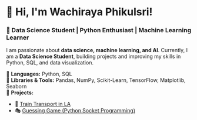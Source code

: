 # 👋 Hi, I'm Wachiraya Phikulsri!

### 🎯 Data Science Student | Python Enthusiast | Machine Learning Learner  

I am passionate about **data science, machine learning, and AI**. Currently, I am a **Data Science Student**, building projects and improving my skills in Python, SQL, and data visualization.  

🔹 **Languages:** Python, SQL  
🔹 **Libraries & Tools:** Pandas, NumPy, Scikit-Learn, TensorFlow, Matplotlib, Seaborn  
🔹 **Projects:**  
- 🏡 [Train Transport in LA](https://github.com/WachirayaPhikulsri/House_Price_Prediction)  
- 🎭 [Guessing Game (Python Socket Programming)](https://github.com/WachirayaPhikulsri/Projects/tree/main/Guessing%20Game%20(Python%20Socket%20Programming))


